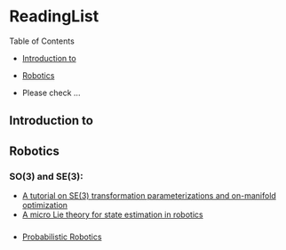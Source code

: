 # ReadingList

Table of Contents

- [Introduction to](#introduction-to-)
- [Robotics](#Robotics)


- Please check ...

## Introduction to

## Robotics

### SO(3) and SE(3): 
- [A tutorial on SE(3) transformation parameterizations
and on-manifold optimization](https://citeseerx.ist.psu.edu/viewdoc/download?doi=10.1.1.468.5407&rep=rep1&type=pdf)
- [A micro Lie theory
for state estimation in robotics](https://arxiv.org/abs/1812.01537)

### 
- [Probabilistic Robotics](http://www.probabilistic-robotics.org/)
